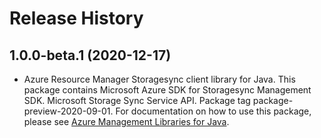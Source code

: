 # Release History

## 1.0.0-beta.1 (2020-12-17)

- Azure Resource Manager Storagesync client library for Java. This package contains Microsoft Azure SDK for Storagesync Management SDK. Microsoft Storage Sync Service API. Package tag package-preview-2020-09-01. For documentation on how to use this package, please see [Azure Management Libraries for Java](https://aka.ms/azsdk/java/mgmt).